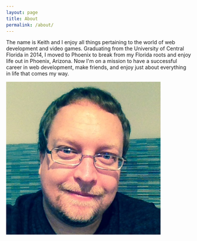 ```yaml
---
layout: page
title: About
permalink: /about/
---
```


The name is Keith and I enjoy all things pertaining to the world of web development and video games. Graduating from the University of Central Florida
in 2014, I moved to Phoenix to break from my Florida roots and enjoy life out in Phoenix, Arizona. Now I'm on a mission to have
a successful career in web development, make friends, and enjoy just about everything in life that comes my way.

<span class="profile-img">![Keith Wasielewski](/../images/keith-wasielewski.png)</span>